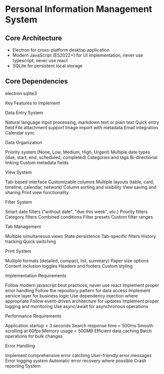 # Personal Information Management System

## Core Architecture

- Electron for cross-platform desktop application
- Modern JavaScript (ES2022+) for UI implementation, never use typescript, never use react
- SQLite for persistent local storage

## Core Dependencies

electron
sqlite3

Key Features to Implement

Data Entry System

Natural language input processing, markdown text or plain text
Quick entry field
File attachment support
Image import with metadata
Email integration
Calendar sync

Data Organization

Priority system (None, Low, Medium, High, Urgent)
Multiple date types (due, start, end, scheduled, completed)
Categories and tags
Bi-directional linking
Custom metadata fields

View System

Tab-based interface
Customizable columns
Multiple layouts (table, card, timeline, calendar, network)
Column sorting and visibility
View saving and sharing
Print view functionality

Filter System

Smart date filters ("without date", "due this week", etc.)
Priority filters
Category filters
Combined conditions
Filter presets
Custom filter ranges

Tab Management

Multiple simultaneous views
State persistence
Tab-specific filters
History tracking
Quick switching

Print System

Multiple formats (detailed, compact, list, summary)
Paper size options
Content inclusion toggles
Headers and footers
Custom styling

Implementation Requirements

Follow modern javascript best practices, never use react
Implement proper error handling
Follow the repository pattern for data access
Implement service layer for business logic
Use dependency injection where appropriate
Follow event-driven architecture for updates
Implement proper logging and monitoring
Use async/await for asynchronous operations

Performance Requirements

Application startup < 3 seconds
Search response time < 500ms
Smooth scrolling at 60fps
Memory usage < 500MB
Efficient data caching
Batch operations for bulk changes

Error Handling

Implement comprehensive error catching
User-friendly error messages
Error logging system
Automatic error recovery where possible
Crash reporting System
